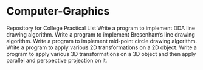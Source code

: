 # Computer-Graphics
Repository for College
Practical List
Write a program to implement DDA line drawing algorithm.
Write a program to implement Bresenham’s line drawing algorithm.
Write a program to implement mid-point circle drawing algorithm.
Write a program to apply various 2D transformations on a 2D object.
Write a program to apply various 3D transformations on a 3D object and then apply parallel and perspective projection on it.
